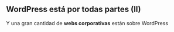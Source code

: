 ## WordPress está por todas partes (II)
Y una gran cantidad de **webs corporativas** están sobre WordPress